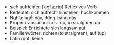 - sich aufrichten	[ˈaʊ̯fˌʁɪçtn̩]	Reflexives Verb
- Bedeutet: sich aufrecht hinstellen, hochkommen
- Nghĩa: ngồi dậy, đứng thẳng dậy
- Proper translation: to sit up, to straighten up
- Beispiel: Er richtete sich langsam auf.
- Familienwörter: richten (to straighten), auf (up)	
- Latin root: keine